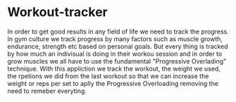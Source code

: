 # Workout-tracker

In order to get good results in any field of life we need to track the progress. In gym culture we track progress by many factors such as muscle growth, endurance, strength etc based on personal goals.
But every thing is tracked by how much an indivisual is doing in their workou session and in order to grow muscles we all have to use the fundamental "Progressive Overlading" technique.
With this appliction we track the workout, the weight we used, the rpetions we did from the last workout so that we can increase the weight or reps per set to aplly the Progressive Overloading removing the need to remeber everyting.
